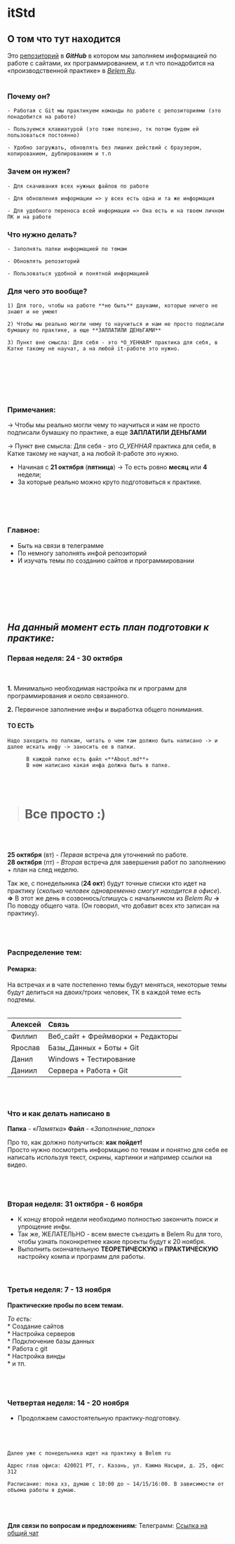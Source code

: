 # itStd

## О том что тут находится

Это [репозиторий](https://ru.wikipedia.org/wiki/Репозиторий) в ***GitHub*** в котором мы заполняем информацией по работе с сайтами, их программированием, и т.п что понадобится на «производственной практике» в *[Belem Ru](http://ooo.belem.ru)*.
<br></br>  

### Почему он?

```
- Работая с Git мы практикуем команды по работе с репозиториями (это понадобится на работе)

- Пользуемся клавиатурой (это тоже полезно, тк потом будем ей пользоваться постоянно)

- Удобно загружать, обновлять без лишних действий с браузером, копированием, дублированием и т.п
```

### Зачем он нужен?

	- Для скачивания всех нужных файлов по работе
	
	- Для обновления информации => у всех есть одна и та же информация
	
	- Для удобного переноса всей информации => Она есть и на твоем личном ПК и на работе

### Что нужно делать?

	- Заполнять папки информацией по темам 
	
	- Обновлять репозиторий 
	
	- Пользоваться удобной и понятной информацией 


### Для чего это вообще?
	

	1) Для того, чтобы на работе **не быть** даунами, которые ничего не знают и не умеют 

	2) Чтобы мы реально могли чему то научиться и нам не просто подписали бумашку по практике, а еще **ЗАПЛАТИЛИ ДЕНЬГАМИ**    

	3) Пункт вне смысла: Для себя - это *O_УЕННАЯ* практика для себя, в Катке такому не научат, а на любой it-работе это нужно.
<br></br>  
<br></br>
### Примечания: 
-> Чтобы мы реально могли чему то научиться и нам не просто подписали бумашку по практике, а еще **ЗАПЛАТИЛИ ДЕНЬГАМИ**  

-> Пункт вне смысла: Для себя - это *O_УЕННАЯ* практика для себя, в Катке такому не научат, а на любой it-работе это нужно.

+ Начиная с **21 октября** (**пятница**) -> То есть ровно **месяц** или **4** недели;  
+ За которые реально можно круто подготовиться к практике.  
<br><br> 
<br></br>  



 ### Главное: 

+ Быть на связи в телеграмме  
+ По немногу заполнять инфой репозиторий   
+ И изучать темы по созданию сайтов и программировании  
<br></br>
<br></br> 
<br></br> 

## *На данный момент есть план подготовки к практике:*

### Первая неделя: 24 - 30 октября
<br></br>
**1.** Минимально необходимая настройка пк и программ для программирования и около связанного. 

**2.** Первичное заполнение инфы и выработка общего понимания.


#### ТО ЕСТЬ 
	
	Надо заходить по папкам, читать о чем там должно быть написано -> и далее искать инфу -> заносить ее в папки. 

```
	  В каждой папке есть файл «**About.md**»   
	  В нем написано какая инфа должна быть в папке.
```
<br></br>
> # Все просто :)
<br></br>

**25 октября** (вт) - *Первая* встреча для уточнений по работе.   
**28 октября** (пт) - *Вторая* встреча для завершения работ по заполнению + план на след неделю. 

 Так же, с понедельника (**24 окт**) будут точные списки кто идет на практику (*сколько человек одновременно смогут находится в офисе*).  
 **=>** В этот же день я созвонюсь/спишусь с начальником из *Belem Ru* 
 **->** По поводу общего чата. (Он говорил, что добавит всех кто записан на практику). 
 
<br></br>

### Распределение тем: 
#### Ремарка: 
	
На встречах и в чате постепенно темы будут меняться, некоторые темы будут делиться на двоих/троих человек, ТК в каждой теме есть подтемы. 
<br></br>

| Алексей |  Связь|
|:--|:--|
| Филлип |  Веб_сайт + Фреймворки + Редакторы |
| Ярослав|  Базы_Данных + Боты  + Git  |
| Данил |  Windows  + Тестирование  |
| Даниил |  Сервера  + Работа  + Git  |

<br></br>
### Что и как делать написано в 
**Папка** - «*Памятка*» 
**Файл** - «*Заполнение_папок*»

Про то, как должно получиться: **как пойдет!**  
Просто нужно посмотреть информацию по темам и понятно для себя ее написать используя текст, скрины, картинки и например ссылки на видео.

<br></br>

### Вторая неделя: 31 октября - 6 ноября

- К концу второй недели необходимо полностью закончить поиск и упрощение инфы. 
- Так же, ЖЕЛАТЕЛЬНО - всем вместе съездить в Belem Ru для того, чтобы узнать поконкретнее какие проекты будут к 20 ноября.
- Выполнить окончательную **ТЕОРЕТИЧЕСКУЮ** и **ПРАКТИЧЕСКУЮ** настройку компа и программ для работы.  
<br></br>

### Третья неделя: 7 - 13 ноября

**Практические пробы по всем темам.**

*То есть:*    
	* Создание сайтов  
	* Настройка серверов  
	* Подключение базы данных   
	* Работа с git   
	* Настройка винды   
	* и тп.  
				
<br></br>
### Четвертая неделя: 14 - 20 ноября

- Продолжаем самостоятельную практику-подготовку.
<br></br>
<br></br>

```
Далее уже с понедельника идет на практику в Belem ru 

Адрес глав офиса: 420021 РТ, г. Казань, ул. Каюма Насыри, д. 25, офис 312

Расписание: пока хз, думаю с 10:00 до ~ 14/15/16:00. В зависимости от объема работы я думаю. 
```

<br></br>		
**Для связи по вопросам и предложениям:**
Телеграмм: [Ссылка на общий чат](https://t.me/+K7H2ORWaPH40YTFi)

<br></br>

<br></br>